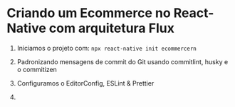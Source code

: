 # Criando um Ecommerce no React-Native com arquitetura Flux

1. Iniciamos o projeto com: `npx react-native init ecommercern`

2. Padronizando mensagens de commit do Git usando commitlint, husky e o commitizen

3. Configuramos o EditorConfig, ESLint & Prettier

4.
